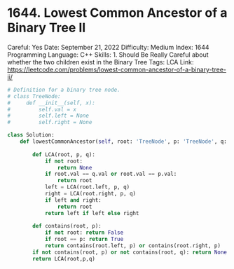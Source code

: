 # 1644. Lowest Common Ancestor of a Binary Tree II

Careful: Yes
Date: September 21, 2022
Difficulty: Medium
Index: 1644
Programming Language: C++
Skills: 1. Should Be Really Careful about whether the two children exist in the Binary Tree
Tags: LCA
Link: https://leetcode.com/problems/lowest-common-ancestor-of-a-binary-tree-ii/

```python
# Definition for a binary tree node.
# class TreeNode:
#     def __init__(self, x):
#         self.val = x
#         self.left = None
#         self.right = None

class Solution:
    def lowestCommonAncestor(self, root: 'TreeNode', p: 'TreeNode', q: 'TreeNode') -> 'TreeNode':
        
        def LCA(root, p, q):
            if not root:
                return None
            if root.val == q.val or root.val == p.val:
                return root
            left = LCA(root.left, p, q)
            right = LCA(root.right, p, q)
            if left and right:
                return root
            return left if left else right
        
        def contains(root, p):
            if not root: return False
            if root == p: return True
            return contains(root.left, p) or contains(root.right, p)
        if not contains(root, p) or not contains(root, q): return None
        return LCA(root,p,q)
```